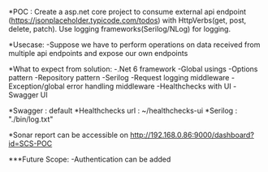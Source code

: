 *POC : Create a asp.net core project to consume external api endpoint (https://jsonplaceholder.typicode.com/todos) 
with HttpVerbs(get, post, delete, patch). Use logging frameworks(Serilog/NLog) for logging.

*Usecase:
-Suppose we have to perform operations on data received from multiple
api endpoints and expose our own endpoints

*What to expect from solution:
-.Net 6 framework
-Global usings
-Options pattern
-Repository pattern
-Serilog
-Request logging middleware
-Exception/global error handling middleware
-Healthchecks with UI
-Swagger UI

*Swagger : default
*Healthchecks url : ~/healthchecks-ui
*Serilog : "./bin/log.txt"

*Sonar report can be accessible on 
http://192.168.0.86:9000/dashboard?id=SCS-POC

***Future Scope:
-Authentication can be added


